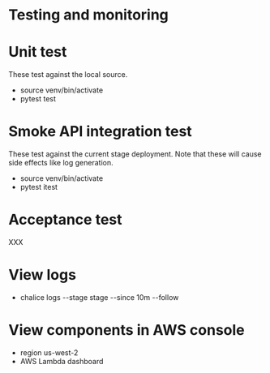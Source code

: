 # Testing and monitoring

# Unit test

These test against the local source.

- source venv/bin/activate
- pytest test

# Smoke API integration test

These test against the current stage deployment. Note that these will cause side effects like log generation.

- source venv/bin/activate
- pytest itest

# Acceptance test

XXX

# View logs

- chalice logs --stage stage --since 10m --follow

# View components in AWS console

- region us-west-2
- AWS Lambda dashboard
